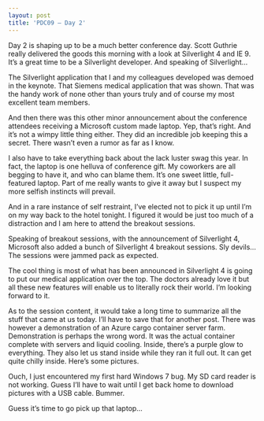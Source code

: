 ```yaml
---
layout: post
title: 'PDC09 – Day 2'
---
```

Day 2 is shaping up to be a much better conference day. Scott Guthrie really delivered the goods this morning with a look at Silverlight 4 and IE 9. It’s a great time to be a Silverlight developer. And speaking of Silverlight…

The Silverlight application that I and my colleagues developed was demoed in the keynote. That Siemens medical application that was shown. That was the handy work of none other than yours truly and of course my most excellent team members.

And then there was this other minor announcement about the conference attendees receiving a Microsoft custom made laptop. Yep, that’s right. And it’s not a wimpy little thing either. They did an incredible job keeping this a secret. There wasn’t even a rumor as far as I know.

I also have to take everything back about the lack luster swag this year. In fact, the laptop is one helluva of conference gift. My coworkers are all begging to have it, and who can blame them. It’s one sweet little, full-featured laptop. Part of me really wants to give it away but I suspect my more selfish instincts will prevail.

And in a rare instance of self restraint, I’ve elected not to pick it up until I’m on my way back to the hotel tonight. I figured it would be just too much of a distraction and I am here to attend the breakout sessions.

Speaking of breakout sessions, with the announcement of Silverlight 4, Microsoft also added a bunch of Silverlight 4 breakout sessions. Sly devils… The sessions were jammed pack as expected.

The cool thing is most of what has been announced in Silverlight 4 is going to put our medical application over the top. The doctors already love it but all these new features will enable us to literally rock their world. I’m looking forward to it.

As to the session content, it would take a long time to summarize all the stuff that came at us today. I’ll have to save that for another post. There was however a demonstration of an Azure cargo container server farm. Demonstration is perhaps the wrong word. It was the actual container complete with servers and liquid cooling. Inside, there’s a purple glow to everything. They also let us stand inside while they ran it full out. It can get quite chilly inside. Here’s some pictures.

Ouch, I just encountered my first hard Windows 7 bug. My SD card reader is not working. Guess I’ll have to wait until I get back home to download pictures with a USB cable. Bummer.

Guess it’s time to go pick up that laptop…
